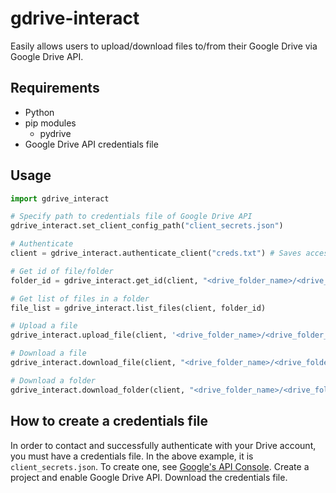 # gdrive-interact

Easily allows users to upload/download files to/from their Google Drive via Google Drive API.

## Requirements
- Python 
- pip modules
	- pydrive
- Google Drive API credentials file 


## Usage

```py
import gdrive_interact

# Specify path to credentials file of Google Drive API
gdrive_interact.set_client_config_path("client_secrets.json")

# Authenticate 
client = gdrive_interact.authenticate_client("creds.txt") # Saves access token credentials. If file does not exist, one-time manual sign-in is done via browser and the file is auto-generated.

# Get id of file/folder
folder_id = gdrive_interact.get_id(client, "<drive_folder_name>/<drive_folder_name>/.../<folder_or_file_name>")

# Get list of files in a folder
file_list = gdrive_interact.list_files(client, folder_id)

# Upload a file
gdrive_interact.upload_file(client, '<drive_folder_name>/<drive_folder_name>/.../<drive_file_name>', "C:/.../<system_directory_name>", "<system_file_name>")

# Download a file
gdrive_interact.download_file(client, "<drive_folder_name>/<drive_folder_name>/.../<drive_file_name>", "C:/.../<system_directory_name>")

# Download a folder
gdrive_interact.download_folder(client, "<drive_folder_name>/<drive_folder_name>/.../<drive_folder_name>", "C:/.../<system_directory_name>", files_only=False) # Set files_only = True if you only want the files within, and not the folder itself
```

## How to create a credentials file
In order to contact and successfully authenticate with your Drive account, you must have a credentials file. In the above example, it is `client_secrets.json`. To create one, see [Google's API Console](console.developers.google.com). Create a project and enable Google Drive API. Download the credentials file.